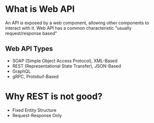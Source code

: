 # What is Web API
An API is exposed by a web component, allowing other components to interact with it. Web API has a common characteristic "usually request/response based"

## Web API Types
* SOAP (Simple Object Access Protocol), XML-Based
* REST (Representational State Transfer), JSON-Based
* GraphQL
* gRPC, Protobuf-Based

# Why REST is not good?
* Fixed Entity Structure
* Request-Response Only
